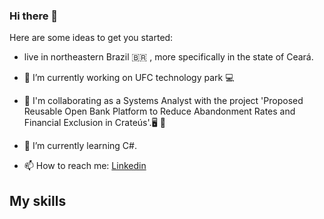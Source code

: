 ### Hi there 👋


Here are some ideas to get you started:
- live in northeastern Brazil 🇧🇷 , more specifically in the state of Ceará.
- 🔭  I’m currently working on UFC technology park :computer:
- 👯  I'm collaborating as a Systems Analyst with the project 'Proposed Reusable Open Bank Platform to Reduce Abandonment Rates and Financial Exclusion in Crateús'.:desktop_computer: :iphone:
- 🌱 I’m currently learning C#. 

- 📫 How to reach me: <a href="https://www.linkedin.com/in/mizael-machado-da-silva-99a6701a9/">Linkedin</a>
## My skills
